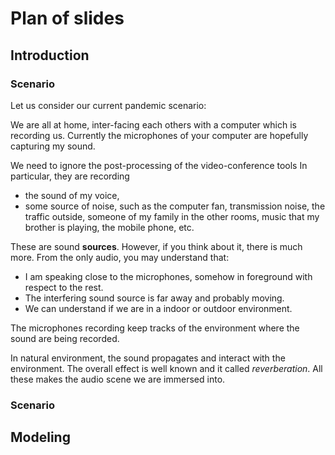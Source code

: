 # Plan of slides

## Introduction

### Scenario

Let us consider our current pandemic scenario:

We are all at home, inter-facing each others with a computer which is recording us.
Currently the microphones of your computer are hopefully capturing my sound.

We need to ignore the post-processing of the video-conference tools
In particular, they are recording

- the sound of my voice,
- some source of noise, such as the computer fan, transmission noise, the traffic outside, someone of my family in the other rooms, music that my brother is playing, the mobile phone, etc.

These are sound **sources**.
However, if you think about it, there is much more.
From the only audio, you may understand that:

- I am speaking close to the microphones, somehow in foreground with respect to the rest.
- The interfering sound source is far away and probably moving.
- We can understand if we are in a indoor or outdoor environment.

The microphones recording keep tracks of the environment where the sound are being recorded.

In natural environment, the sound propagates and interact with the environment.
The overall effect is well known and it called *reverberation*.
All these makes the audio scene we are immersed into.

### Scenario



## Modeling
